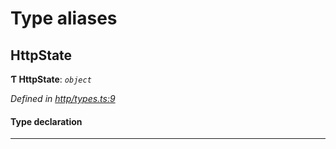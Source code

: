 

# Type aliases

<a id="httpstate"></a>

##  HttpState

**Ƭ HttpState**: *`object`*

*Defined in [http/types.ts:9](https://github.com/polkadot-js/api/blob/6b6f04d/packages/rpc-provider/src/http/types.ts#L9)*

#### Type declaration

___

